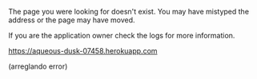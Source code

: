 The page you were looking for doesn't exist.
You may have mistyped the address or the page may have moved.

If you are the application owner check the logs for more information.


https://aqueous-dusk-07458.herokuapp.com

(arreglando error)

